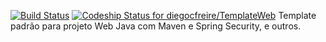 [![Build Status](https://travis-ci.org/diegocfreire/TemplateWeb.svg?branch=master)](https://travis-ci.org/diegocfreire/TemplateWeb)
[ ![Codeship Status for diegocfreire/TemplateWeb](https://codeship.com/projects/e45154a0-7cef-0133-7f1d-0ec22a34c17f/status?branch=master)](https://codeship.com/projects/120102)
Template padrão para projeto Web Java com Maven e Spring Security, e outros.
